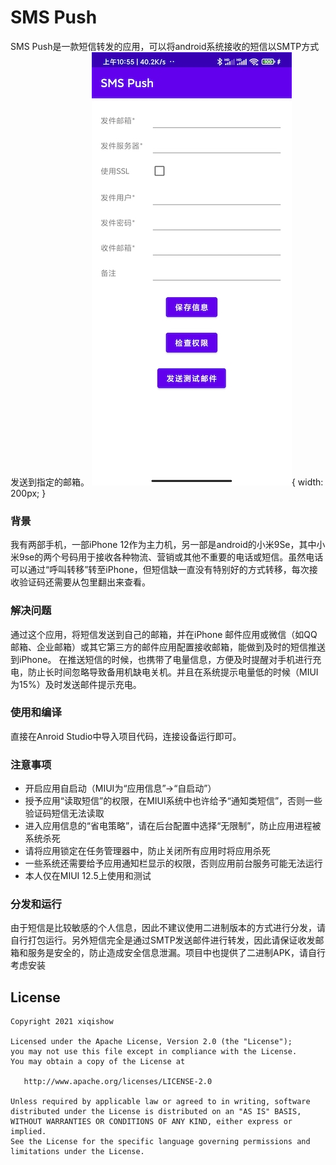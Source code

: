 # SMS Push
SMS Push是一款短信转发的应用，可以将android系统接收的短信以SMTP方式发送到指定的邮箱。
![](https://github.com/xiqishow/sms_push/blob/main/Screenshot/Screenshot_2022-01-20-10-55-26-805_io.xqs.bt.smspush.jpg){ width: 200px; }
### 背景
我有两部手机，一部iPhone 12作为主力机，另一部是android的小米9Se，其中小米9se的两个号码用于接收各种物流、营销或其他不重要的电话或短信。虽然电话可以通过“呼叫转移”转至iPhone，但短信缺一直没有特别好的方式转移，每次接收验证码还需要从包里翻出来查看。

### 解决问题
通过这个应用，将短信发送到自己的邮箱，并在iPhone 邮件应用或微信（如QQ邮箱、企业邮箱）或其它第三方的邮件应用配置接收邮箱，能做到及时的短信推送到iPhone。
在推送短信的时候，也携带了电量信息，方便及时提醒对手机进行充电，防止长时间忽略导致备用机缺电关机。并且在系统提示电量低的时候（MIUI为15%）及时发送邮件提示充电。

### 使用和编译
直接在Anroid Studio中导入项目代码，连接设备运行即可。

### 注意事项

* 开启应用自启动（MIUI为“应用信息”->“自启动”）
* 授予应用“读取短信”的权限，在MIUI系统中也许给予“通知类短信”，否则一些验证码短信无法读取
* 进入应用信息的“省电策略”，请在后台配置中选择“无限制”，防止应用进程被系统杀死
* 请将应用锁定在任务管理器中，防止关闭所有应用时将应用杀死
* 一些系统还需要给予应用通知栏显示的权限，否则应用前台服务可能无法运行
* 本人仅在MIUI 12.5上使用和测试

### 分发和运行
由于短信是比较敏感的个人信息，因此不建议使用二进制版本的方式进行分发，请自行打包运行。另外短信完全是通过SMTP发送邮件进行转发，因此请保证收发邮箱和服务是安全的，防止造成安全信息泄漏。项目中也提供了二进制APK，请自行考虑安装

License
-------

    Copyright 2021 xiqishow

    Licensed under the Apache License, Version 2.0 (the "License");
    you may not use this file except in compliance with the License.
    You may obtain a copy of the License at

       http://www.apache.org/licenses/LICENSE-2.0

    Unless required by applicable law or agreed to in writing, software
    distributed under the License is distributed on an "AS IS" BASIS,
    WITHOUT WARRANTIES OR CONDITIONS OF ANY KIND, either express or implied.
    See the License for the specific language governing permissions and
    limitations under the License.
